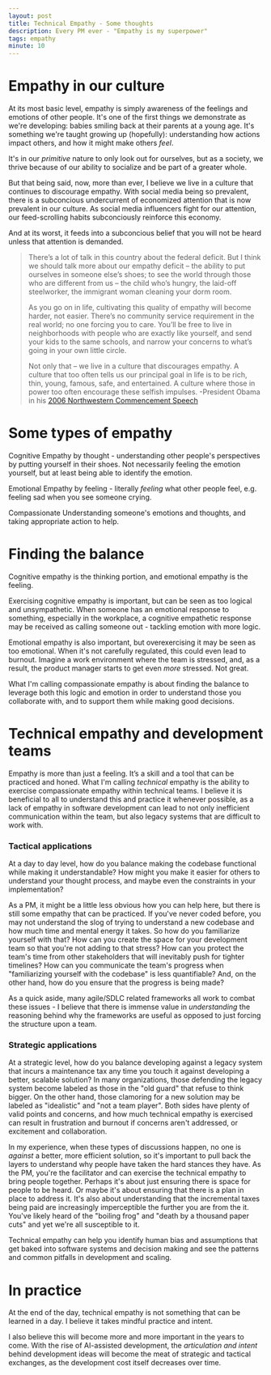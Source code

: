 ```yaml
---
layout: post
title: Technical Empathy - Some thoughts
description: Every PM ever - "Empathy is my superpower" 
tags: empathy
minute: 10
---
```


# Empathy in our culture
At its most basic level, empathy is simply awareness of the feelings and emotions of other people. It's one of the first things we demonstrate as we're developing: babies smiling back at their parents at a young age. It's something we're taught growing up (hopefully): understanding how actions impact others, and how it might make others _feel_. 

It's in our _primitive_ nature to only look out for ourselves, but as a society, we thrive because of our ability to socialize and be part of a greater whole. 

But that being said, now, more than ever, I believe we live in a culture that continues to discourage empathy. With social media being so prevalent, there is a subconcious undercurrent of economized attention that is now prevalent in our culture. As social media influencers fight for our attention, our feed-scrolling habits subconciously reinforce this economy. 

And at its worst, it feeds into a subconcious belief that you will not be heard unless that attention is demanded. 


>There’s a lot of talk in this country about the federal deficit.  But I think we should talk more about our empathy deficit – the ability to put ourselves in someone else’s shoes; to see the world through those who are different from us – the child who’s hungry, the laid-off steelworker, the immigrant woman cleaning your dorm room.
>
>As you go on in life, cultivating this quality of empathy will become harder, not easier.  There’s no community service requirement in the real world; no one forcing you to care.  You’ll be free to live in neighborhoods with people who are exactly like yourself, and send your kids to the same schools, and narrow your concerns to what’s going in your own little circle. 
>
>Not only that – we live in a culture that discourages empathy.  A culture that too often tells us our principal goal in life is to be rich, thin, young, famous, safe, and entertained.  A culture where those in power too often encourage these selfish impulses.
> -President Obama in his [2006 Northwestern Commencement Speech](https://www.youtube.com/watch?v=2MhMRYQ9Ez8)

# Some types of empathy

Cognitive 
Empathy by thought - understanding other people's perspectives by putting yourself in their shoes. Not necessarily feeling the emotion yourself, but at least being able to identify the emotion.

Emotional
Empathy by feeling - literally _feeling_ what other people feel, e.g. feeling sad when you see someone crying. 

Compassionate
Understanding someone's emotions and thoughts, and taking appropriate action to help. 

# Finding the balance

Cognitive empathy is the thinking portion, and emotional empathy is the feeling. 

Exercising cognitive empathy is important, but can be seen as too logical and unsympathetic. When someone has an emotional response to something, especially in the workplace, a cognitive empathetic response may be received as calling someone out - tackling emotion with more logic. 

Emotional empathy is also important, but overexercising it may be seen as too emotional. When it's not carefully regulated, this could even lead to burnout. Imagine a work environment where the team is stressed, and, as a result, the product manager starts to get even _more_ stressed. Not great. 

What I'm calling compassionate empathy is about finding the balance to leverage both this logic and emotion in order to understand those you collaborate with, and to support them while making good decisions. 

# Technical empathy and development teams

Empathy is more than just a feeling. It’s a skill and a tool that can be practiced and honed. What I'm calling _technical_ empathy is the ability to exercise compassionate empathy within technical teams. I believe it is beneficial to all to understand this and practice it whenever possible, as a lack of empathy in software development can lead to not only inefficient communication within the team, but also legacy systems that are difficult to work with. 

### Tactical applications

At a day to day level, how do you balance making the codebase functional while making it understandable? How might you make it easier for others to understand your thought process, and maybe even the constraints in your implementation? 

As a PM, it might be a little less obvious how you can help here, but there is still some empathy that can be practiced. If you've never coded before, you may not understand the slog of trying to understand a new codebase and how much time and mental energy it takes. So how do you familiarize yourself with that? How can you create the space for your development team so that you're not adding to that stress? How can you protect the team's time from other stakeholders that will inevitably push for tighter timelines? How can you communicate the team's progress when "familiarizing yourself with the codebase" is less quantifiable? And, on the other hand, how do you ensure that the progress is being made? 

As a quick aside, many agile/SDLC related frameworks all work to combat these issues - I believe that there is immense value in _understanding_ the reasoning behind why the frameworks are useful as opposed to just forcing the structure upon a team. 

### Strategic applications

At a strategic level, how do you balance developing against a legacy system that incurs a maintenance tax any time you touch it against developing a better, scalable solution? In many organizations, those defending the legacy system become labeled as those in the "old guard" that refuse to think bigger. On the other hand, those clamoring for a new solution may be labeled as "idealistic" and "not a team player". Both sides have plenty of valid points and concerns, and how much technical empathy is exercised can result in frustration and burnout if concerns aren't addressed, or excitement and collaboration.

In my experience, when these types of discussions happen, no one is _against_ a better, more efficient solution, so it's important to pull back the layers to understand why people have taken the hard stances they have. As the PM, you're the facilitator and can exercise the technical empathy to bring people together. Perhaps it's about just ensuring there is space for people to be heard. Or maybe it's about ensuring that there is a plan in place to address it. It's also about understanding that the incremental taxes being paid are increasingly imperceptible the further you are from the it. You've likely heard of the "boiling frog" and "death by a thousand paper cuts" and yet we're all susceptible to it. 

Technical empathy can help you identify human bias and assumptions that get baked into software systems and decision making and see the patterns and common pitfalls in development and scaling. 

# In practice
At the end of the day, technical empathy is not something that can be learned in a day. I believe it takes mindful practice and intent. 

I also believe this will become more and more important in the years to come. With the rise of AI-assisted development, the _articulation and intent_ behind development ideas will become the meat of strategic and tactical exchanges, as the development cost itself decreases over time. 